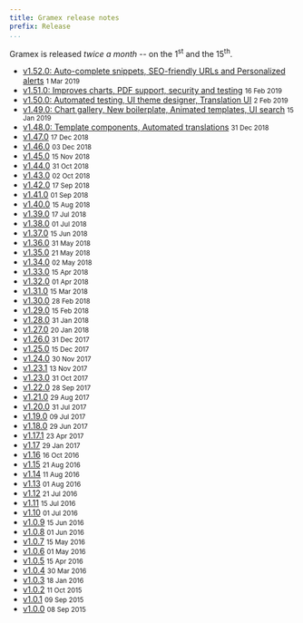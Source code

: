 ```yaml
---
title: Gramex release notes
prefix: Release
...
```


Gramex is released *twice a month* -- on the 1<sup>st</sup> and the 15<sup>th</sup>.

- [v1.52.0: Auto-complete snippets, SEO-friendly URLs and Personalized alerts](1.52/) <small>1 Mar 2019</small>
- [v1.51.0: Improves charts, PDF support, security and testing](1.51/) <small>16 Feb 2019</small>
- [v1.50.0: Automated testing, UI theme designer, Translation UI](1.50/) <small>2 Feb 2019</small>
- [v1.49.0: Chart gallery, New boilerplate, Animated templates, UI search](1.49/) <small>15 Jan 2019</small>
- [v1.48.0: Template components, Automated translations](1.48/) <small>31 Dec 2018</small>
- [v1.47.0](1.47/) <small>17 Dec 2018</small>
- [v1.46.0](1.46/) <small>03 Dec 2018</small>
- [v1.45.0](1.45/) <small>15 Nov 2018</small>
- [v1.44.0](1.44/) <small>31 Oct 2018</small>
- [v1.43.0](1.43/) <small>02 Oct 2018</small>
- [v1.42.0](1.42/) <small>17 Sep 2018</small>
- [v1.41.0](1.41/) <small>01 Sep 2018</small>
- [v1.40.0](1.40/) <small>15 Aug 2018</small>
- [v1.39.0](1.39/) <small>17 Jul 2018</small>
- [v1.38.0](1.38/) <small>01 Jul 2018</small>
- [v1.37.0](1.37/) <small>15 Jun 2018</small>
- [v1.36.0](1.36/) <small>31 May 2018</small>
- [v1.35.0](1.35/) <small>21 May 2018</small>
- [v1.34.0](1.34/) <small>02 May 2018</small>
- [v1.33.0](1.33/) <small>15 Apr 2018</small>
- [v1.32.0](1.32/) <small>01 Apr 2018</small>
- [v1.31.0](1.31/) <small>15 Mar 2018</small>
- [v1.30.0](1.30/) <small>28 Feb 2018</small>
- [v1.29.0](old#v1290-2018-02-15) <small>15 Feb 2018</small>
- [v1.28.0](old#v1280-2018-01-31) <small>31 Jan 2018</small>
- [v1.27.0](old#v1270-2018-01-20) <small>20 Jan 2018</small>
- [v1.26.0](old#v1260-2017-12-31) <small>31 Dec 2017</small>
- [v1.25.0](old#v1250-2017-12-15) <small>15 Dec 2017</small>
- [v1.24.0](old#v1240-2017-11-30) <small>30 Nov 2017</small>
- [v1.23.1](old#v1231-2017-11-13) <small>13 Nov 2017</small>
- [v1.23.0](old#v1230-2017-10-31) <small>31 Oct 2017</small>
- [v1.22.0](old#v1220-2017-09-28) <small>28 Sep 2017</small>
- [v1.21.0](old#v1210-2017-08-29) <small>29 Aug 2017</small>
- [v1.20.0](old#v1200-2017-07-31) <small>31 Jul 2017</small>
- [v1.19.0](old#v1190-2017-07-09) <small>09 Jul 2017</small>
- [v1.18.0](old#v1180-2017-06-29) <small>29 Jun 2017</small>
- [v1.17.1](old#v1171-2017-04-23) <small>23 Apr 2017</small>
- [v1.17](old#v117-2017-01-29) <small>29 Jan 2017</small>
- [v1.16](old#v116-2016-10-16) <small>16 Oct 2016</small>
- [v1.15](old#v115-2016-08-21) <small>21 Aug 2016</small>
- [v1.14](old#v114-2016-08-11) <small>11 Aug 2016</small>
- [v1.13](old#v113-2016-08-01) <small>01 Aug 2016</small>
- [v1.12](old#v112-2016-07-21) <small>21 Jul 2016</small>
- [v1.11](old#v111-2016-07-15) <small>15 Jul 2016</small>
- [v1.10](old#v110-2016-07-01) <small>01 Jul 2016</small>
- [v1.0.9](old#v109-2016-06-15) <small>15 Jun 2016</small>
- [v1.0.8](old#v108-2016-06-01) <small>01 Jun 2016</small>
- [v1.0.7](old#v107-2016-05-15) <small>15 May 2016</small>
- [v1.0.6](old#v106-2016-05-01) <small>01 May 2016</small>
- [v1.0.5](old#v105-2016-04-15) <small>15 Apr 2016</small>
- [v1.0.4](old#v104-2016-03-30) <small>30 Mar 2016</small>
- [v1.0.3](old#v103-2016-01-18) <small>18 Jan 2016</small>
- [v1.0.2](old#v102-2015-10-11) <small>11 Oct 2015</small>
- [v1.0.1](old#v101-2015-09-09) <small>09 Sep 2015</small>
- [v1.0.0](old#v100-2015-09-08) <small>08 Sep 2015</small>
